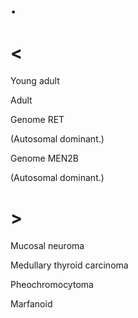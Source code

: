 # .

# <

Young adult

Adult

Genome RET

(Autosomal dominant.)

Genome MEN2B

(Autosomal dominant.)

# >

Mucosal neuroma

Medullary thyroid carcinoma

Pheochromocytoma

Marfanoid
